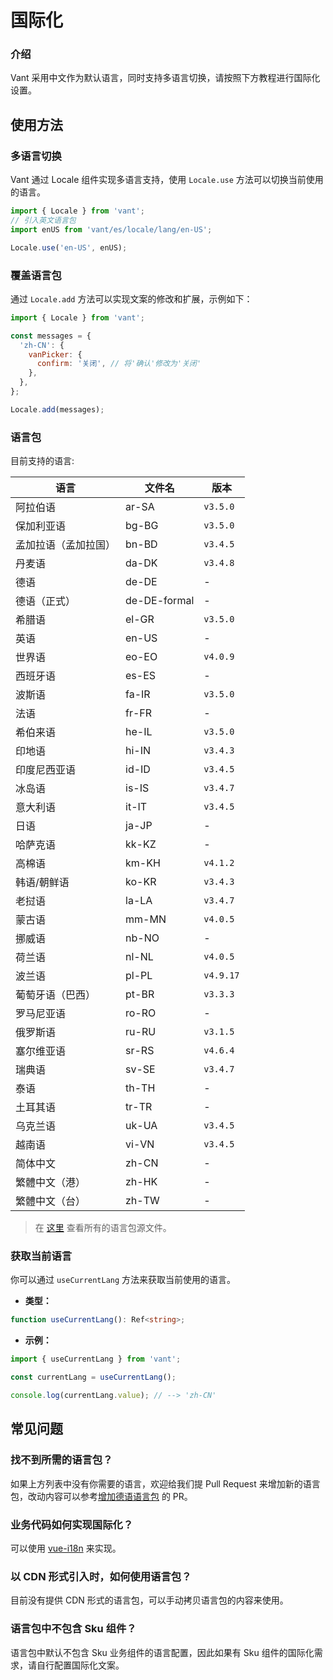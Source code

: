 # 国际化

### 介绍

Vant 采用中文作为默认语言，同时支持多语言切换，请按照下方教程进行国际化设置。

## 使用方法

### 多语言切换

Vant 通过 Locale 组件实现多语言支持，使用 `Locale.use` 方法可以切换当前使用的语言。

```js
import { Locale } from 'vant';
// 引入英文语言包
import enUS from 'vant/es/locale/lang/en-US';

Locale.use('en-US', enUS);
```

### 覆盖语言包

通过 `Locale.add` 方法可以实现文案的修改和扩展，示例如下：

```js
import { Locale } from 'vant';

const messages = {
  'zh-CN': {
    vanPicker: {
      confirm: '关闭', // 将'确认'修改为'关闭'
    },
  },
};

Locale.add(messages);
```

### 语言包

目前支持的语言:

| 语言                 | 文件名       | 版本      |
| -------------------- | ------------ | --------- |
| 阿拉伯语             | ar-SA        | `v3.5.0`  |
| 保加利亚语           | bg-BG        | `v3.5.0`  |
| 孟加拉语（孟加拉国） | bn-BD        | `v3.4.5`  |
| 丹麦语               | da-DK        | `v3.4.8`  |
| 德语                 | de-DE        | -         |
| 德语（正式）         | de-DE-formal | -         |
| 希腊语               | el-GR        | `v3.5.0`  |
| 英语                 | en-US        | -         |
| 世界语               | eo-EO        | `v4.0.9`  |
| 西班牙语             | es-ES        | -         |
| 波斯语               | fa-IR        | `v3.5.0`  |
| 法语                 | fr-FR        | -         |
| 希伯来语             | he-IL        | `v3.5.0`  |
| 印地语               | hi-IN        | `v3.4.3`  |
| 印度尼西亚语         | id-ID        | `v3.4.5`  |
| 冰岛语               | is-IS        | `v3.4.7`  |
| 意大利语             | it-IT        | `v3.4.5`  |
| 日语                 | ja-JP        | -         |
| 哈萨克语             | kk-KZ        | -         |
| 高棉语               | km-KH        | `v4.1.2`  |
| 韩语/朝鲜语          | ko-KR        | `v3.4.3`  |
| 老挝语               | la-LA        | `v3.4.7`  |
| 蒙古语               | mm-MN        | `v4.0.5`  |
| 挪威语               | nb-NO        | -         |
| 荷兰语               | nl-NL        | `v4.0.5`  |
| 波兰语               | pl-PL        | `v4.9.17` |
| 葡萄牙语（巴西）     | pt-BR        | `v3.3.3`  |
| 罗马尼亚语           | ro-RO        | -         |
| 俄罗斯语             | ru-RU        | `v3.1.5`  |
| 塞尔维亚语           | sr-RS        | `v4.6.4`  |
| 瑞典语               | sv-SE        | `v3.4.7`  |
| 泰语                 | th-TH        | -         |
| 土耳其语             | tr-TR        | -         |
| 乌克兰语             | uk-UA        | `v3.4.5`  |
| 越南语               | vi-VN        | `v3.4.5`  |
| 简体中文             | zh-CN        | -         |
| 繁體中文（港）       | zh-HK        | -         |
| 繁體中文（台）       | zh-TW        | -         |

> 在 [这里](https://github.com/vant-ui/vant/tree/main/packages/vant/src/locale/lang) 查看所有的语言包源文件。

### 获取当前语言

你可以通过 `useCurrentLang` 方法来获取当前使用的语言。

- **类型：**

```ts
function useCurrentLang(): Ref<string>;
```

- **示例：**

```ts
import { useCurrentLang } from 'vant';

const currentLang = useCurrentLang();

console.log(currentLang.value); // --> 'zh-CN'
```

## 常见问题

### 找不到所需的语言包？

如果上方列表中没有你需要的语言，欢迎给我们提 Pull Request 来增加新的语言包，改动内容可以参考[增加德语语言包](https://github.com/vant-ui/vant/pull/7245) 的 PR。

### 业务代码如何实现国际化？

可以使用 [vue-i18n](https://github.com/kazupon/vue-i18n) 来实现。

### 以 CDN 形式引入时，如何使用语言包？

目前没有提供 CDN 形式的语言包，可以手动拷贝语言包的内容来使用。

### 语言包中不包含 Sku 组件？

语言包中默认不包含 Sku 业务组件的语言配置，因此如果有 Sku 组件的国际化需求，请自行配置国际化文案。

